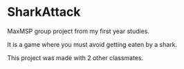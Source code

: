 # SharkAttack
MaxMSP group project from my first year studies. 

It is a game where you must avoid getting eaten by a shark. 

This project was made with 2 other classmates.

